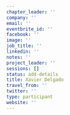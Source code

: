 ```yaml
---
chapter_leader: ''
company: ''
email: ''
eventbrite_id: ''
facebook: ''
image: ''
job_title: ''
linkedin: ''
notes: ''
project_leader: ''
sessions: []
status: add-details
title: Xavier Delgado
travel_from: ''
twitter: ''
type: participant
website: ''
---
```


<!-- put more details about participant here -->